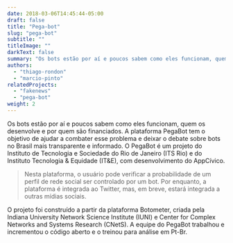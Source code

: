 ```yaml
---
date: 2018-03-06T14:45:44-05:00
draft: false
title: "Pega-bot"
slug: "pega-bot"
subtitle: ""
titleImage: ""
darkText: false
summary: "Os bots estão por aí e poucos sabem como eles funcionam, quem os desenvolve e por quem são financiados. A plataforma PegaBot tem o objetivo de ajudar a combater esse problema e deixar o debate sobre bots no Brasil mais transparente e informado. O PegaBot é um projeto do Instituto de Tecnologia e Sociedade do Rio de Janeiro (ITS Rio) e do Instituto Tecnologia & Equidade (IT&E), com desenvolvimento do AppCívico."
authors:
  - "thiago-rondon"
  - "marcio-pinto"
relatedProjects:
  - "fakenews"
  - "pega-bot"
weight: 2
---
```


Os bots estão por aí e poucos sabem como eles funcionam, quem os desenvolve e por quem são financiados. A plataforma PegaBot tem o objetivo de ajudar a combater esse problema e deixar o debate sobre bots no Brasil mais transparente e informado. O PegaBot é um projeto do Instituto de Tecnologia e Sociedade do Rio de Janeiro (ITS Rio) e do Instituto Tecnologia & Equidade (IT&E), com desenvolvimento do AppCívico.

> Nesta plataforma, o usuário pode verificar a probabilidade de um perfil de rede social ser controlado por  um bot. Por enquanto, a plataforma é integrada ao Twitter, mas, em breve, estará integrada a outras mídias sociais.

O projeto foi construído a partir da plataforma Botometer, criada pela Indiana University Network Science Institute (IUNI) e Center for Complex Networks and Systems Research (CNetS). A equipe do PegaBot trabalhou e incrementou o código aberto e o treinou para análise em Pt-Br.
